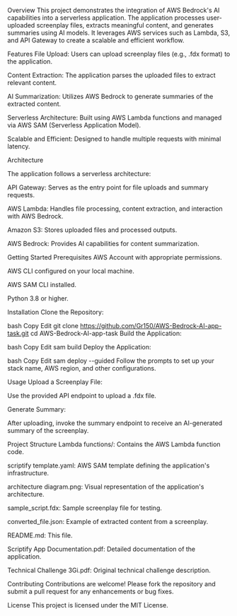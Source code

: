 Overview
This project demonstrates the integration of AWS Bedrock's AI capabilities into a serverless application. The application processes user-uploaded screenplay files, extracts meaningful content, and generates summaries using AI models. It leverages AWS services such as Lambda, S3, and API Gateway to create a scalable and efficient workflow.

Features
File Upload: Users can upload screenplay files (e.g., .fdx format) to the application.

Content Extraction: The application parses the uploaded files to extract relevant content.

AI Summarization: Utilizes AWS Bedrock to generate summaries of the extracted content.

Serverless Architecture: Built using AWS Lambda functions and managed via AWS SAM (Serverless Application Model).

Scalable and Efficient: Designed to handle multiple requests with minimal latency.

Architecture

The application follows a serverless architecture:

API Gateway: Serves as the entry point for file uploads and summary requests.

AWS Lambda: Handles file processing, content extraction, and interaction with AWS Bedrock.

Amazon S3: Stores uploaded files and processed outputs.

AWS Bedrock: Provides AI capabilities for content summarization.

Getting Started
Prerequisites
AWS Account with appropriate permissions.

AWS CLI configured on your local machine.

AWS SAM CLI installed.

Python 3.8 or higher.

Installation
Clone the Repository:

bash
Copy
Edit
git clone https://github.com/Gr150/AWS-Bedrock-AI-app-task.git
cd AWS-Bedrock-AI-app-task
Build the Application:

bash
Copy
Edit
sam build
Deploy the Application:

bash
Copy
Edit
sam deploy --guided
Follow the prompts to set up your stack name, AWS region, and other configurations.

Usage
Upload a Screenplay File:

Use the provided API endpoint to upload a .fdx file.

Generate Summary:

After uploading, invoke the summary endpoint to receive an AI-generated summary of the screenplay.

Project Structure
Lambda functions/: Contains the AWS Lambda function code.

scriptify template.yaml: AWS SAM template defining the application's infrastructure.

architecture diagram.png: Visual representation of the application's architecture.

sample_script.fdx: Sample screenplay file for testing.

converted_file.json: Example of extracted content from a screenplay.

README.md: This file.

Scriptify App Documentation.pdf: Detailed documentation of the application.

Technical Challenge 3Gi.pdf: Original technical challenge description.

Contributing
Contributions are welcome! Please fork the repository and submit a pull request for any enhancements or bug fixes.

License
This project is licensed under the MIT License.
